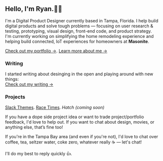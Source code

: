 ## Hello, I'm Ryan.✌🏼

I'm a Digital Product Designer currently based in Tampa, Florida. I help build digital products and solve tough problems — focusing on user research & testing, prototyping, visual design, front-end code, and product strategy. I'm currently working on simplifying the home remodeling experience and helping build connected, IoT experiences for homeowners at **Masonite**.

[Check out my portfolio →](https://ryanparag.com). 
[Learn more about me →](https://ryanparag.com)

### Writing
I started writing about desinging in the open and playing around with new things:  
[Check out my writing →](https://notes.ryanparag.com)

### Projects
[Slack Themes](https://slack-themes.now.sh). 
[Race Times](http://grapalab.com/f1-race-times/). 
_Hatch (coming soon)_

If you have a dope side project idea or want to trade project/portfolio feedback, I'd love to help out. If you want to chat about design, movies, or anything else, that’s fine too!

If you're in the Tampa Bay area (and even if you're not), I'd love to chat over coffee, tea, seltzer water, coke zero, whatever really ☕️ — let's chat!

I'll do my best to reply quickly 👍.
